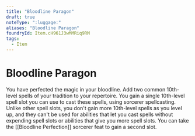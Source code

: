```yaml
---
title: "Bloodline Paragon"
draft: true
noteType: ":luggage:"
aliases: "Bloodline Paragon"
foundryId: Item.cH961J3wMMRiq9RM
tags:
  - Item
---
```


# Bloodline Paragon

You have perfected the magic in your bloodline. Add two common 10th-level spells of your tradition to your repertoire. You gain a single 10th-level spell slot you can use to cast these spells, using sorcerer spellcasting. Unlike other spell slots, you don't gain more 10th-level spells as you level up, and they can't be used for abilities that let you cast spells without expending spell slots or abilities that give you more spell slots. You can take the [[Bloodline Perfection]] sorcerer feat to gain a second slot.
